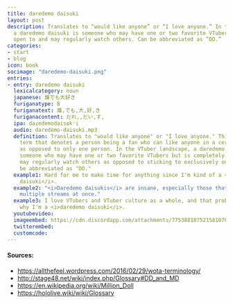 ```yaml
---
title: daredemo daisuki
layout: post
description: Translates to “would like anyone” or “I love anyone.” In the VTuber landscape,
  a daredemo daisuki is someone who may have one or two favorite VTubers but is completely
  open to and may regularly watch others. Can be abbreviated as “DD.”
categories:
- start
- blog
icon: book
socimage: "daredemo-daisuki.png"
entries:
- entry: daredemo daisuki
  lexicalcategory: noun
  japanese: 誰でも大好き
  furiganatype: B
  furiganatext: 誰,でも,大,好,き
  furiganacontent: だれ,,だい,す,
  ipa: daɾedemodaisɯkʲi
  audio: daredemo-daisuki.mp3
  definition: Translates to "would like anyone" or "I love anyone." This is an idol/wota
    term that denotes a person being a fan who can like anyone in a certain group,
    as opposed to only one person. In the VTuber landscape, a daredemo daisuki is
    someone who may have one or two favorite VTubers but is completely open to and
    may regularly watch others as opposed to sticking to exclusively one or two. Can
    be abbreviated as "DD."
  example1: Hard for me to make time for anything since I'm kind of a <i>daredemo
    daisuki</i>.
  example2: "<i>Daredemo daisukis</i> are insane, especially those that can watch
    multiple streams at once."
  example3: I love VTubers and VTuber culture as a whole, and that probably explains
    why I'm a <i>daredemo daisuki</i>.
  youtubevideo: 
  imageembed: https://cdn.discordapp.com/attachments/775388187521581070/862638109790437416/daredemo_daisuki.png
  twitterembed: 
  customcode:
---
```


#### Sources:
- <https://allthefeel.wordpress.com/2016/02/29/wota-terminology/>
- <http://stage48.net/wiki/index.php/Glossary#DD_and_MD>
- <https://en.wikipedia.org/wiki/Million_Doll>
- <https://hololive.wiki/wiki/Glossary>
